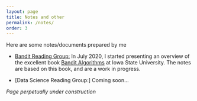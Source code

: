 ```yaml
---
layout: page
title: Notes and other
permalink: /notes/
order: 3
---
```


Here are some notes/documents prepared by me 

* [Bandit Reading Group:](Bandits.html) In July 2020, I started presenting an overview of the excellent book [Bandit Algorithms](https://banditalgs.com/about/) at Iowa State University. The notes are based on this book, and are a work in progress. 

* [Data Science Reading Group:] Coming soon...




*Page perpetually under construction*
